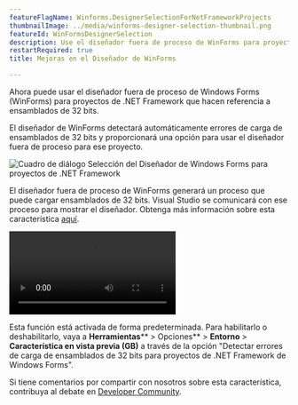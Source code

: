 ```yaml
---
featureFlagName: Winforms.DesignerSelectionForNetFrameworkProjects
thumbnailImage: ../media/winforms-designer-selection-thumbnail.png
featureId: WinFormsDesignerSelection
description: Use el diseñador fuera de proceso de WinForms para proyectos de .NET Framework que hacen referencia a ensamblados de 32 bits.
restartRequired: true
title: Mejoras en el Diseñador de WinForms

---
```


Ahora puede usar el diseñador fuera de proceso de Windows Forms (WinForms) para proyectos de .NET Framework que hacen referencia a ensamblados de 32 bits.

El diseñador de WinForms detectará automáticamente errores de carga de ensamblados de 32 bits y proporcionará una opción para usar el diseñador fuera de proceso para ese proyecto.

![Cuadro de diálogo Selección del Diseñador de Windows Forms para proyectos de .NET Framework](../media/winforms-designer-selection.png "Cuadro de diálogo Selección del Diseñador de Windows Forms para proyectos de .NET Framework")

El diseñador fuera de proceso de WinForms generará un proceso que puede cargar ensamblados de 32 bits. Visual Studio se comunicará con ese proceso para mostrar el diseñador.
Obtenga más información sobre esta característica [aquí](https://aka.ms/winforms/designer/WhatsNewDesignerSelection).

![Selección del Diseñador de Windows Forms para proyectos de .NET Framework](../media/winforms-designer-selection.mp4 "Selección del Diseñador de Windows Forms para proyectos de .NET Framework")

Esta función está activada de forma predeterminada. Para habilitarlo o deshabilitarlo, vaya a **Herramientas**** > Opciones** > **Entorno** > **Característica en vista previa (GB)** a través de la opción "Detectar errores de carga de ensamblados de 32 bits para proyectos de .NET Framework de Windows Forms".

Si tiene comentarios por compartir con nosotros sobre esta característica, contribuya al debate en [Developer Community](https://developercommunity.visualstudio.com/t/WinForms-NET-Framework-Projects-cant-d/1601210).

